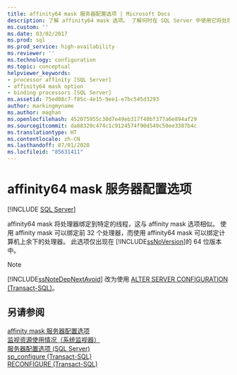 ```yaml
---
title: affinity64 mask 服务器配置选项 | Microsoft Docs
description: 了解 affinity64 mask 选项。 了解何时在 SQL Server 中使用它将处理器绑定到特定线程。
ms.custom: ''
ms.date: 03/02/2017
ms.prod: sql
ms.prod_service: high-availability
ms.reviewer: ''
ms.technology: configuration
ms.topic: conceptual
helpviewer_keywords:
- processor affinity [SQL Server]
- affinity64 mask option
- binding processors [SQL Server]
ms.assetid: 75ed08c7-f85c-4e15-9ee1-e7bc545d3293
author: markingmyname
ms.author: maghan
ms.openlocfilehash: 452075955c30d7e49eb317f40bf377a6e894af29
ms.sourcegitcommit: da88320c474c1c9124574f90d549c50ee3387b4c
ms.translationtype: HT
ms.contentlocale: zh-CN
ms.lasthandoff: 07/01/2020
ms.locfileid: "85631411"
---
```

# <a name="affinity64-mask-server-configuration-option"></a>affinity64 mask 服务器配置选项
 [!INCLUDE [SQL Server](../../includes/applies-to-version/sqlserver.md)]

  affinity64 mask 将处理器绑定到特定的线程，这与 affinity mask 选项相似。 使用 affinity mask 可以绑定前 32 个处理器，而使用 affinity64 mask 可以绑定计算机上余下的处理器。 此选项仅出现在 [!INCLUDE[ssNoVersion](../../includes/ssnoversion-md.md)]的 64 位版本中。  
  
> [!NOTE]  
>  [!INCLUDE[ssNoteDepNextAvoid](../../includes/ssnotedepnextavoid-md.md)] 改为使用 [ALTER SERVER CONFIGURATION (Transact-SQL)](../../t-sql/statements/alter-server-configuration-transact-sql.md)。  
  
## <a name="see-also"></a>另请参阅  
 [affinity mask 服务器配置选项](../../database-engine/configure-windows/affinity-mask-server-configuration-option.md)   
 [监视资源使用情况（系统监视器）](../../relational-databases/performance-monitor/monitor-resource-usage-system-monitor.md)   
 [服务器配置选项 (SQL Server)](../../database-engine/configure-windows/server-configuration-options-sql-server.md)   
 [sp_configure &#40;Transact-SQL&#41;](../../relational-databases/system-stored-procedures/sp-configure-transact-sql.md)   
 [RECONFIGURE (Transact-SQL)](../../t-sql/language-elements/reconfigure-transact-sql.md)  
  
  
